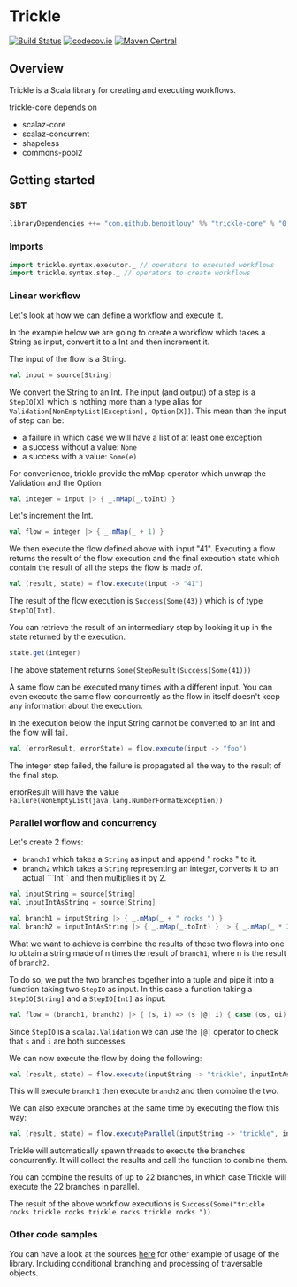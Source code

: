 # Trickle

[![Build Status](https://travis-ci.org/benoitlouy/trickle.svg)](https://travis-ci.org/benoitlouy/trickle.svg?branch=master)
[![codecov.io](http://codecov.io/github/benoitlouy/trickle/coverage.svg?branch=master)](http://codecov.io/github/benoitlouy/trickle?branch=master)
[![Maven Central](https://maven-badges.herokuapp.com/maven-central/com.github.benoitlouy/trickle/badge.svg)](https://maven-badges.herokuapp.com/maven-central/com.github.benoitlouy/trickle)

## Overview

Trickle is a Scala library for creating and executing workflows.

trickle-core depends on

* scalaz-core
* scalaz-concurrent
* shapeless
* commons-pool2

## Getting started

### SBT

```scala
libraryDependencies ++= "com.github.benoitlouy" %% "trickle-core" % "0.1.0"
```

### Imports

```scala
import trickle.syntax.executor._ // operators to executed workflows
import trickle.syntax.step._ // operators to create workflows
```

### Linear workflow

Let's look at how we can define a workflow and execute it.

In the example below we are going to create a workflow which takes a String as input, convert it to a Int and then increment it.


The input of the flow is a String.

```scala
val input = source[String]
```

We convert the String to an Int.
The input (and output) of a step is a ```StepIO[X]``` which is nothing more than a type alias for ```Validation[NonEmptyList[Exception], Option[X]]```. This mean than the input of step can be:

* a failure in which case we will have a list of at least one exception
* a success without a value: ```None```
* a success with a value: ```Some(e)```

For convenience, trickle provide the mMap operator which unwrap the Validation and the Option

```scala
val integer = input |> { _.mMap(_.toInt) }
```

Let's increment the Int.

```scala
val flow = integer |> { _.mMap(_ + 1) }
```

We then execute the flow defined above with input "41". Executing a flow returns the result of the flow execution and the final execution state which contain the result of all the steps the flow is made of.

```scala
val (result, state) = flow.execute(input -> "41")
```

The result of the flow execution is ```Success(Some(43))``` which is of type ```StepIO[Int]```.

You can retrieve the result of an intermediary step by looking it up in the state returned by the execution.

```scala
state.get(integer)
```

The above statement returns ```Some(StepResult(Success(Some(41)))```

A same flow can be executed many times with a different input. You can even execute the same flow concurrently as the flow in itself doesn't keep any information about the execution.

In the execution below the input String cannot be converted to an Int and the flow will fail.

```scala
val (errorResult, errorState) = flow.execute(input -> "foo")
```

The integer step failed, the failure is propagated all the way to the result of the final step.

errorResult will have the value ```Failure(NonEmptyList(java.lang.NumberFormatException))```

### Parallel worflow and concurrency

Let's create 2 flows:

* ```branch1``` which takes a ```String``` as input and append " rocks " to it.
* ```branch2``` which takes a ```String``` representing an integer, converts it to an actual ```Int`` and then multiplies it by 2.

```scala
val inputString = source[String]
val inputIntAsString = source[String]

val branch1 = inputString |> { _.mMap(_ + " rocks ") }
val branch2 = inputIntAsString |> { _.mMap(_.toInt) } |> { _.mMap(_ * 2) }
```

What we want to achieve is combine the results of these two flows into one to obtain a string made of n times the result of ```branch1```, where n is the result of ```branch2```.

To do so, we put the two branches together into a tuple and pipe it into a function taking two ```StepIO``` as input. In this case a function taking a ```StepIO[String]``` and a ```StepIO[Int]``` as input.

```scala
val flow = (branch1, branch2) |> { (s, i) => (s |@| i) { case (os, oi) => Some(os.get * oi.get) } }
```

Since ```StepIO``` is a ```scalaz.Validation``` we can use the ```|@|``` operator to check that `s` and `i` are both successes.

We can now execute the flow by doing the following:

```scala
val (result, state) = flow.execute(inputString -> "trickle", inputIntAsString -> "2")
```
This will execute `branch1` then execute `branch2` and then combine the two.

We can also execute branches at the same time by executing the flow this way:

```scala
val (result, state) = flow.executeParallel(inputString -> "trickle", inputIntAsString -> "2")
```

Trickle will automatically spawn threads to execute the branches concurrently. It will collect the results and call the function to combine them.

You can combine the results of up to 22 branches, in which case Trickle will execute the 22 branches in parallel.

The result of the above workflow executions is `Success(Some("trickle rocks trickle rocks trickle rocks trickle rocks "))`

### Other code samples
You can have a look at the sources [here](https://github.com/benoitlouy/trickle/tree/master/examples/src/main/scala/trickle) for other example of usage of the library. Including conditional branching and processing of traversable objects.